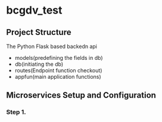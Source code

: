 # bcgdv_test


## Project Structure
The Python Flask based backedn api
  * models(predefining the fields in db)
  * db(initiating the db)
  * routes(Endpoint function checkout)
  * appfun(main application functions)

## Microservices Setup and Configuration

### Step 1.

